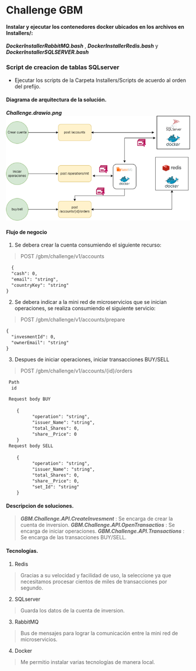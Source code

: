 # Challenge GBM

#### Instalar y ejecutar los contenedores docker ubicados en los archivos en Installers/:

**_DockerInstallerRabbitMQ.bash_** , **_DockerInstallerRedis.bash_** y **_DockerInstallerSQLSERVER.bash_**

### Script de creacion de tablas SQLserver

* Ejecutar los scripts de la Carpeta Installers/Scripts de acuerdo al orden del prefijo.

#### Diagrama de arquitectura de la solución.
**_Challenge.drawio.png_**
![alt text for screen readers](./Challenge.drawio.png "diagrama de arquitectura")

#### Flujo de negocio

1.  Se debera crear la cuenta consumiendo el siguiente recurso:

> POST /gbm/challenge/v1/accounts
```
  {
  "cash": 0,
  "email": "string",
  "countryKey": "string"
}  
```
2.  Se debera indicar a la mini red de microservicios que se inician operaciones, se realiza consumiendo el siguiente servicio:

> POST /gbm/challenge/v1/accounts/prepare
```
{
  "invesmentId": 0,
  "ownerEmail": "string"
}
```
3.  Despues de iniciar operaciones, iniciar transacciones BUY/SELL


> POST /gbm/challenge/v1/accounts/{id}/orders
``` 
 Path
  id
```
```
 Request body BUY

	{
		  "operation": "string",
		  "issuer_Name": "string",
		  "total_Shares": 0,
		  "share__Price": 0
	}
 Request body SELL

	{
		  "operation": "string",
		  "issuer_Name": "string",
		  "total_Shares": 0,
		  "share__Price": 0,
		  "set_Id": "string"
	}
```
#### Descripcion de soluciones.

> **_GBM.Challenge.API.CreateInvesment_** : 
 Se encarga de crear la cuenta de inversion.
> **_GBM.Challenge.API.OpenTransactios_** : 
 Se encarga de iniciar operaciones.
> **_GBM.Challenge.API.Transactions_** : 
 Se encarga de las transacciones BUY/SELL.

#### Tecnologías.

1. Redis
> Gracias a su velocidad y facilidad de uso, la seleccione ya que necesitamos procesar cientos de miles de transacciones por segundo.
2. SQLserver
> Guarda los datos de la cuenta de inversion.
3. RabbitMQ
> Bus de mensajes para lograr la comunicación entre la mini red de microservicios.
4. Docker
> Me permitio instalar varias tecnologías de manera local.

